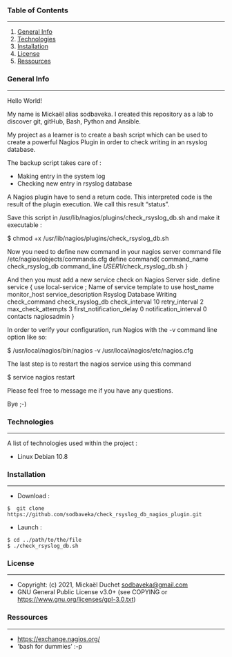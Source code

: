 ### Table of Contents
***
1. [General Info](#general-info)
2. [Technologies](#technologies)
3. [Installation](#installation)
4. [License](#License)
5. [Ressources](#Ressources)

### General Info
***
Hello World!

My name is Mickaël alias sodbaveka.
I created this repository as a lab to discover git, gitHub, Bash, Python and Ansible.

My project as a learner is to create a bash script which can be used to create a powerful Nagios Plugin in order to check writing in an rsyslog database.

The backup script takes care of :
- Making entry in the system log
- Checking new entry in rsyslog database

A Nagios plugin have to send a return code. This interpreted code is the result of the plugin execution. We call this result “status”.

Save this script in /usr/lib/nagios/plugins/check_rsyslog_db.sh and make it executable :

$ chmod +x /usr/lib/nagios/plugins/check_rsyslog_db.sh

Now you need to define new command in your nagios server command file /etc/nagios/objects/commands.cfg
define command{
command_name check_rsyslog_db
command_line $USER1$/check_rsyslog_db.sh
}

And then you must add a new service check on Nagios Server side.
define service {
use local-service ; Name of service template to use
host_name monitor_host
service_description Rsyslog Database Writing
check_command check_rsyslog_db
check_interval 10
retry_interval 2
max_check_attempts 3
first_notification_delay 0
notification_interval 0
contacts nagiosadmin
}

In order to verify your configuration, run Nagios with the -v command line option like so:

$ /usr/local/nagios/bin/nagios -v /usr/local/nagios/etc/nagios.cfg

The last step is to restart the nagios service using this command

$ service nagios restart


Please feel free to message me if you have any questions.

Bye ;-)

### Technologies
***
A list of technologies used within the project :
* Linux Debian 10.8

### Installation
***
* Download :
```
$  git clone https://github.com/sodbaveka/check_rsyslog_db_nagios_plugin.git
```

* Launch :
```
$ cd ../path/to/the/file
$ ./check_rsyslog_db.sh
```

### License
***
* Copyright: (c) 2021, Mickaël Duchet <sodbaveka@gmail.com>
* GNU General Public License v3.0+ (see COPYING or https://www.gnu.org/licenses/gpl-3.0.txt)

### Ressources
***
* https://exchange.nagios.org/
* 'bash for dummies’ :-p 
